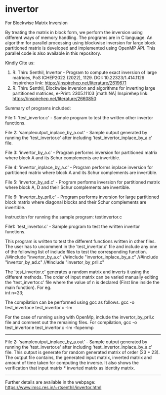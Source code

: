# invertor
For Blockwise Matrix Inversion

By treating the matrix in block form, we perform the inversion using different ways of memory handling.
The programs are in C language.
An algorithm for parallel processing using blockwise inversion for large block partitioned matrix is developed and implemented using OpenMP API.  This parallel code is also available in this repository.

Kindly Cite us:
1. R. Thiru Senthil, Invertor - Program to compute exact inversion of large matrices, PoS ICHEP2022 (2022), 1129.
    DOI: 10.22323/1.414.1129
   	Inspirehep link: https://inspirehep.net/literature/2619671
2. R. Thiru Senthil, Blockwise inversion and algorithms for inverting large partitioned matrices, e-Print: 2305.11103 [math.NA]
	Inspirehep link: https://inspirehep.net/literature/2660850


Summary of programs included:

File 1: 'test_invertor.c' - Sample program to test the written other invertor functions.

File 2: 'sampleoutput_inplace_by_a.out' - Sample output generated by running the 'test_invertor.e' after including 'test_invertor_inplace_by_a.c' file.

File 3: 'invertor_by_a.c' - Program performs inversion for partitioned matrix where block A and its Schur complements are invertible.

File 4: 'invertor_inplace_by_a.c' - Program performs inplace inversion for partitioned matrix where block A and its Schur complements are invertible.

File 5: 'invertor_by_ad.c' - Program performs inversion for partitioned matrix where block A, D and their Schur complements are invertible.

File 6: 'invertor_by_prll.c' - Program performs inversion for large partitioned block matrix where diagonal blocks and their Schur complements are invertible.

		
Instruction for running the sample program: testinvertor.c

File1: 
'test_invertor.c' - Sample program to test the written invertor functions.

This program is written to test the different functions written in other files.  The user has to uncomment in the 'test_invertor.c' file and include any one of the following list of include files to test the corresponding function.
//#include "invertor_by_a.c"
//#include "invertor_inplace_by_a.c"
//#include "invertor_by_ad.c"
//#include "invertor_by_prll.c"

The 'test_invertor.c' generates a random matrix and inverts it using the different methods.  The order of input matrix can be varied manually editing the 'test_invertor.c' file where the value of n is declared (First line inside the main function).
For eg. 	
	int n=23;

The compilation can be performed using gcc as follows.
	gcc -o test_invertor.e test_invertor.c -lm
	
For the case of running using with OpenMp, include the invertor_by_prll.c file and comment out the remaining files.
For compilation,
	gcc -o test_invertor.e test_invertor.c -lm -fopenmp
	
-------------------------------------------------------------------------------

File 2: 'sampleoutput_inplace_by_a.out' - Sample output generated by running the 'test_invertor.e' after including 'test_invertor_inplace_by_a.c' file.
This output is generate for random generated matrix of order (23 * 23).  The output file contains, the generated input matrix, inverted matrix and amount of time taken for computing the inverse.  It also shows the verification that input matrix * inverted matrix as identity matrix.

--------------------------------------------------------------------------------

Further details are available in the webpage:
https://www.imsc.res.in/~rtsenthil/invertor.html
